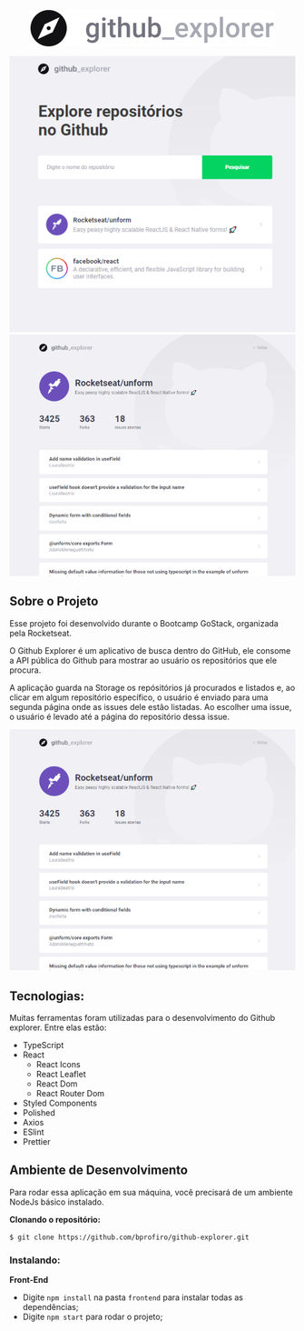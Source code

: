 <p align="center">
  <img src="https://github.com/bprofiro/assets/blob/master/logo.svg" />
</p>
	

<p align="center">
  <img src="https://github.com/bprofiro/assets/blob/master/github-explorer.png" />
  <img src="https://github.com/bprofiro/assets/blob/master/github-explorer-page.png" />
</p>

## Sobre o Projeto

  Esse projeto foi desenvolvido durante o Bootcamp GoStack, organizada pela Rocketseat.

  O Github Explorer é um aplicativo de busca dentro do GitHub, ele consome a API pública do Github para mostrar ao usuário os repositórios que ele procura. 

  A aplicação guarda na Storage os repósitórios já procurados e listados e, ao clicar em algum repositório específico, o usuário é
enviado para uma segunda página onde as issues dele estão listadas. Ao escolher uma issue, o usuário é levado até a página do repositório dessa issue.

<p align="center">
  <img src="https://github.com/bprofiro/assets/blob/master/github-explorer-page.png" />
</p>


## Tecnologias:
  Muitas ferramentas foram utilizadas para o desenvolvimento do Github explorer. Entre elas estão:

- TypeScript
- React
  - React Icons
  - React Leaflet
  - React Dom
  - React Router Dom
- Styled Components
- Polished
- Axios
- ESlint
- Prettier

## Ambiente de Desenvolvimento

Para rodar essa aplicação em sua máquina, você precisará de um ambiente NodeJs básico instalado.

**Clonando o repositório:**

```
$ git clone https://github.com/bprofiro/github-explorer.git
```

### Instalando:


**Front-End** 
- Digite `npm install` na pasta `frontend` para instalar todas as dependências;
- Digite `npm start` para rodar o projeto;

